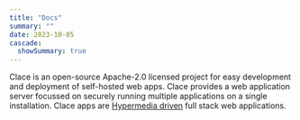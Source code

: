 ```yaml
---
title: "Docs"
summary: ""
date: 2023-10-05
cascade:
  showSummary: true
---
```


Clace is an open-source Apache-2.0 licensed project for easy development and deployment of self-hosted web apps. Clace provides a web application server focussed on securely running multiple applications on a single installation. Clace apps are <a href="https://hypermedia.systems/hypermedia-reintroduction/">Hypermedia driven</a> full stack web applications.
